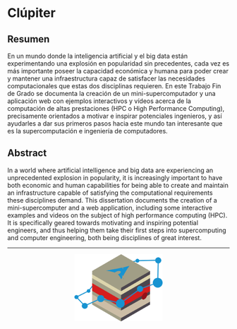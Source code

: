 # Clúpiter

## Resumen
En un mundo donde la inteligencia artificial y el big data están experimentando una explosión
en popularidad sin precedentes, cada vez es más importante poseer la capacidad económica
y humana para poder crear y mantener una infraestructura capaz de satisfacer las
necesidades computacionales que estas dos disciplinas requieren.
En este Trabajo Fin de Grado se documenta la creación de un mini-supercomputador y
una aplicación web con ejemplos interactivos y vídeos acerca de la computación de altas prestaciones
(HPC o High Performance Computing), precisamente orientados a motivar e inspirar
potenciales ingenieros, y así ayudarles a dar sus primeros pasos hacia este mundo tan interesante
que es la supercomputación e ingeniería de computadores.

## Abstract
In a world where artificial intelligence and big data are experiencing an unprecedented
explosion in popularity, it is increasingly important to have both economic and human capabilities
for being able to create and maintain an infrastructure capable of satisfying the
computational requirements these disciplines demand.
This dissertation documents the creation of a mini-supercomputer and a web application,
including some interactive examples and videos on the subject of high performance computing
(HPC). It is specifically geared towards motivating and inspiring potential engineers, and
thus helping them take their first steps into supercomputing and computer engineering, both
being disciplines of great interest.

- - -

<p align="center">
<img src="https://github.com/forcegk/GEI_TFG/blob/master/res/logo/logo.svg?raw=true" alt="clúpiter logo" width="200">
</p>
